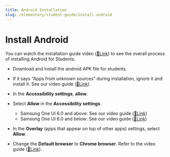 ```yaml
---
title: Android Installation
slug: /elementary/student-guide/install-android
---
```


# Install Android

You can watch the installation guide video ([🔗Link](https://www.youtube.com/watch?v=XBcpvCpa3nk)) to see the overall process of installing Android for Students.

- Download and install the android APK file for students.

- If it says “Apps from unknown sources” during installation, ignore it and install it. See our video guide ([🔗Link](https://www.youtube.com/watch?v=YyateW8uqIg)).

- In the **Accessibility settings**, **allow**.

- Select **Allow** in the **Accessibility settings**.

  - Samsung One UI 6.0 and above: See our video guide ([🔗Link](https://www.youtube.com/watch?v=mmQBRfcNyAQ))
  - Samsung One UI 6.0 and below: See our video guide ([🔗Link](https://www.youtube.com/watch?v=XBcpvCpa3nk&t=163s))

- In the **Overlay** (apps that appear on top of other apps) settings, select **Allow**.

- Change the **Default browser** to **Chrome browser**. Refer to the video guide ([🔗Link](https://support.google.com/chrome/answer/95417?hl=ko&co=GENIE.Platform%3DAndroid&oco=1)).
